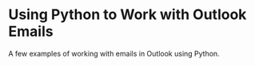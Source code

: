 # Using Python to Work with Outlook Emails

A few examples of working with emails in Outlook using Python.
